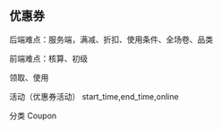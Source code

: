 ## 优惠券 
后端难点：服务端，满减、折扣、使用条件、全场卷、品类

前端难点：核算、初级

领取、使用

活动（优惠券活动）
start_time,end_time,online

分类
Coupon